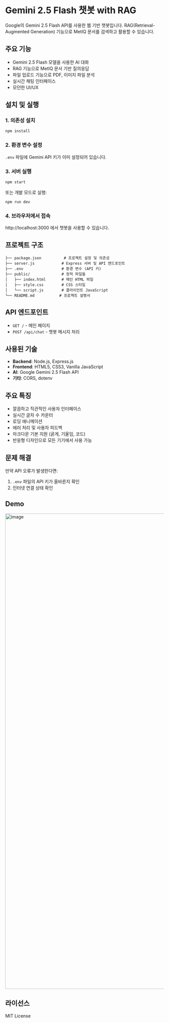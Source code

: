 # Gemini 2.5 Flash 챗봇 with RAG

Google의 Gemini 2.5 Flash API를 사용한 웹 기반 챗봇입니다. RAG(Retrieval-Augmented Generation) 기능으로 MetIQ 문서를 검색하고 활용할 수 있습니다.

## 주요 기능

- Gemini 2.5 Flash 모델을 사용한 AI 대화
- RAG 기능으로 MetIQ 문서 기반 질의응답
- 파일 업로드 기능으로 PDF, 이미지 파일 분석
- 실시간 채팅 인터페이스
- 모던한 UI/UX

## 설치 및 실행

### 1. 의존성 설치
```bash
npm install
```

### 2. 환경 변수 설정
`.env` 파일에 Gemini API 키가 이미 설정되어 있습니다.

### 3. 서버 실행
```bash
npm start
```

또는 개발 모드로 실행:
```bash
npm run dev
```

### 4. 브라우저에서 접속
http://localhost:3000 에서 챗봇을 사용할 수 있습니다.

## 프로젝트 구조

```
├── package.json          # 프로젝트 설정 및 의존성
├── server.js            # Express 서버 및 API 엔드포인트
├── .env                 # 환경 변수 (API 키)
├── public/              # 정적 파일들
│   ├── index.html       # 메인 HTML 파일
│   ├── style.css        # CSS 스타일
│   └── script.js        # 클라이언트 JavaScript
└── README.md           # 프로젝트 설명서
```

## API 엔드포인트

- `GET /` - 메인 페이지
- `POST /api/chat` - 챗봇 메시지 처리

## 사용된 기술

- **Backend**: Node.js, Express.js
- **Frontend**: HTML5, CSS3, Vanilla JavaScript
- **AI**: Google Gemini 2.5 Flash API
- **기타**: CORS, dotenv

## 주요 특징

- 깔끔하고 직관적인 사용자 인터페이스
- 실시간 글자 수 카운터
- 로딩 애니메이션
- 에러 처리 및 사용자 피드백
- 마크다운 기본 지원 (굵게, 기울임, 코드)
- 반응형 디자인으로 모든 기기에서 사용 가능

## 문제 해결

만약 API 오류가 발생한다면:
1. `.env` 파일의 API 키가 올바른지 확인
2. 인터넷 연결 상태 확인

## Demo

<img width="1482" height="1508" alt="image" src="https://github.com/user-attachments/assets/0bd14da4-2f3f-48dc-8aa6-d49496121b5c" />

## 라이선스

MIT License
